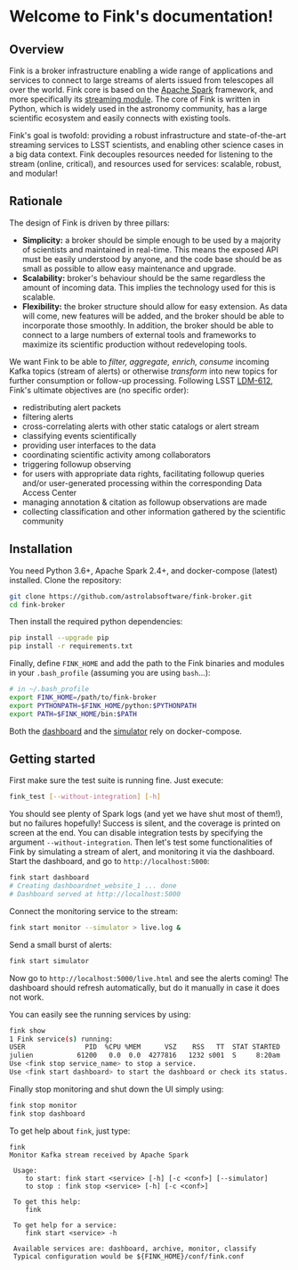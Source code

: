 # Welcome to Fink's documentation!

## Overview

Fink is a broker infrastructure enabling a wide range of applications and services to connect to large streams of alerts issued from telescopes all over the world. Fink core is based on the [Apache Spark](http://spark.apache.org/) framework, and more specifically its [streaming module](http://spark.apache.org/streaming/). The core of Fink is written in Python, which is widely used in the astronomy community, has a large scientific ecosystem and easily connects with existing tools.

Fink's goal is twofold: providing a robust infrastructure and state-of-the-art streaming services to LSST scientists, and enabling other science cases in a big data context. Fink decouples resources needed for listening to the stream (online, critical), and resources used for services: scalable, robust, and modular!

## Rationale

The design of Fink is driven by three pillars:

* **Simplicity:** a broker should be simple enough to be used by a majority of scientists and maintained in real-time. This means the exposed API must be easily understood by anyone, and the code base should be as small as possible to allow easy maintenance and upgrade.
* **Scalability:** broker's behaviour should be the same regardless the amount of incoming data. This implies the technology used for this is scalable.
* **Flexibility:** the broker structure should allow for easy extension. As data will come, new features will be added, and the broker should be able to incorporate those smoothly. In addition, the broker should be able to connect to a large numbers of external tools and frameworks to maximize its scientific production without redeveloping tools.

We want Fink to be able to _filter, aggregate, enrich, consume_ incoming Kafka topics (stream of alerts) or otherwise _transform_ into new topics for further consumption or follow-up processing. Following LSST [LDM-612](https://github.com/lsst/LDM-612), Fink's ultimate objectives are (no specific order):

* redistributing alert packets
* filtering alerts
* cross-correlating alerts with other static catalogs or alert stream
* classifying events scientifically
* providing user interfaces to the data
* coordinating scientific activity among collaborators
* triggering followup observing
* for users with appropriate data rights, facilitating followup queries and/or user-generated processing within the corresponding Data Access Center
* managing annotation & citation as followup observations are made
* collecting classification and other information gathered by the scientific community

## Installation

You need Python 3.6+, Apache Spark 2.4+, and docker-compose (latest) installed. Clone the repository:

```bash
git clone https://github.com/astrolabsoftware/fink-broker.git
cd fink-broker
```

Then install the required python dependencies:

```bash
pip install --upgrade pip
pip install -r requirements.txt
```

Finally, define `FINK_HOME` and add the path to the Fink binaries and modules in your `.bash_profile` (assuming you are using `bash`...):

```bash
# in ~/.bash_profile
export FINK_HOME=/path/to/fink-broker
export PYTHONPATH=$FINK_HOME/python:$PYTHONPATH
export PATH=$FINK_HOME/bin:$PATH
```

Both the [dashboard](user_guide/dashboard.md) and the [simulator](user_guide/simulator.md) rely on docker-compose.


## Getting started

First make sure the test suite is running fine. Just execute:

```bash
fink_test [--without-integration] [-h]
```

You should see plenty of Spark logs (and yet we have shut most of them!), but no failures hopefully! Success is silent, and the coverage is printed on screen at the end. You can disable integration tests by specifying the argument `--without-integration`. Then let's test some functionalities of Fink by simulating a stream of alert, and monitoring it
via the dashboard. Start the dashboard, and go to `http://localhost:5000`:
```bash
fink start dashboard
# Creating dashboardnet_website_1 ... done
# Dashboard served at http://localhost:5000
```

Connect the monitoring service to the stream:
```bash
fink start monitor --simulator > live.log &
```

Send a small burst of alerts:
```bash
fink start simulator
```
Now go to `http://localhost:5000/live.html` and see the alerts coming! The dashboard
should refresh automatically, but do it manually in case it does not work.

You can easily see the running services by using:

```bash
fink show
1 Fink service(s) running:
USER               PID  %CPU %MEM      VSZ    RSS   TT  STAT STARTED      TIME COMMAND
julien           61200   0.0  0.0  4277816   1232 s001  S     8:20am   0:00.01 /bin/bash /path/to/fink start monitor --simulator
Use <fink stop service_name> to stop a service.
Use <fink start dashboard> to start the dashboard or check its status.
```

Finally stop monitoring and shut down the UI simply using:
```bash
fink stop monitor
fink stop dashboard
```

To get help about `fink`, just type:

```shell
fink
Monitor Kafka stream received by Apache Spark

 Usage:
 	to start: fink start <service> [-h] [-c <conf>] [--simulator]
 	to stop : fink stop <service> [-h] [-c <conf>]

 To get this help:
 	fink

 To get help for a service:
 	fink start <service> -h

 Available services are: dashboard, archive, monitor, classify
 Typical configuration would be ${FINK_HOME}/conf/fink.conf
```
